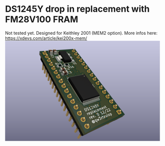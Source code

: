 # DS1245Y drop in replacement with FM28V100 FRAM

Not tested yet. Designed for Keithley 2001 (MEM2 option). More infos here:
https://xdevs.com/article/kei200x-mem/
![3drender](3drender.PNG)
